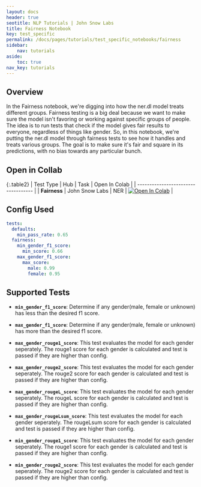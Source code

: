 ```yaml
---
layout: docs
header: true
seotitle: NLP Tutorials | John Snow Labs
title: Fairness Notebook
key: test_specific
permalink: /docs/pages/tutorials/test_specific_notebooks/fairness
sidebar:
    nav: tutorials
aside:
    toc: true
nav_key: tutorials
---
```


<div class="main-docs" markdown="1"><div class="h3-box" markdown="1">

## Overview

In the Fairness notebook, we're digging into how the ner.dl model treats different groups. Fairness testing is a big deal because we want to make sure the model isn't favoring or working against specific groups of people. The idea is to run tests that check if the model gives fair results to everyone, regardless of things like gender. So, in this notebook, we're putting the ner.dl model through fairness tests to see how it handles and treats various groups. The goal is to make sure it's fair and square in its predictions, with no bias towards any particular bunch.

## Open in Collab

{:.table2}
| Test Type               | Hub                           | Task                              | Open In Colab                                                                                                                                                                                                                                    |
| ----------------------------------- |
|  **Fairness**   | John Snow Labs                    | NER                               | [![Open In Colab](https://colab.research.google.com/assets/colab-badge.svg)](https://colab.research.google.com/github/JohnSnowLabs/langtest/blob/main/demo/tutorials/test-specific-notebooks/Fairness_Demo.ipynb)                                |

<div class="main-docs" markdown="1"><div class="h3-box" markdown="1">

## Config Used

```yml 
tests:     
  defaults:
    min_pass_rate: 0.65
  fairness:
    min_gender_f1_score:
      min_score: 0.66  
    max_gender_f1_score:
      max_score:
        male: 0.99
        female: 0.95
```

<div class="main-docs" markdown="1"><div class="h3-box" markdown="1">


## Supported Tests

- **`min_gender_f1_score`**: Determine if any gender(male, female or unknown) has less than the desired f1 score.

- **`max_gender_f1_score`**:  Determine if any gender(male, female or unknown) has more than the desired f1 score.

- **`max_gender_rouge1_score`**: This test evaluates the model for each gender seperately. The rouge1 score for each gender is calculated and test is passed if they are higher than config.

- **`max_gender_rouge2_score`**: This test evaluates the model for each gender seperately. The rouge2 score for each gender is calculated and test is passed if they are higher than config.

- **`max_gender_rougeL_score`**: This test evaluates the model for each gender seperately. The rougeL score for each gender is calculated and test is passed if they are higher than config.

- **`max_gender_rougeLsum_score`**: This test evaluates the model for each gender seperately. The rougeLsum score for each gender is calculated and test is passed if they are higher than config.

- **`min_gender_rouge1_score`**: This test evaluates the model for each gender seperately. The rouge1 score for each gender is calculated and test is passed if they are higher than config.

- **`min_gender_rouge2_score`**: This test evaluates the model for each gender seperately. The rouge2 score for each gender is calculated and test is passed if they are higher than config.

</div></div>
